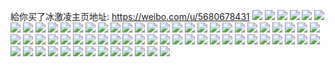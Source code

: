 給你买了冰激凌主页地址: https://weibo.com/u/5680678431 
![](https://wx4.sinaimg.cn/mw2000/006crxXFly1h8varpoby4j32b92b9qv5.jpg) 
![](https://wx4.sinaimg.cn/mw2000/006crxXFly1h8varqkfbkj32b92b9hdt.jpg) 
![](https://wx4.sinaimg.cn/mw2000/006crxXFly1h8varokcg6j32b92b9hdt.jpg) 
![](https://wx4.sinaimg.cn/mw2000/006crxXFly1h8varu5qvrj33402c0e81.jpg) 
![](https://wx4.sinaimg.cn/mw2000/006crxXFly1h8varv32slj32b92b9b29.jpg) 
![](https://wx4.sinaimg.cn/mw2000/006crxXFly1h8varwcjmgj32b92b97wi.jpg) 
![](https://wx4.sinaimg.cn/mw2000/006crxXFly1h8varx807bj31o01o0twy.jpg) 
![](https://wx4.sinaimg.cn/mw2000/006crxXFly1h8vart2pdoj33402c0qv8.jpg) 
![](https://wx4.sinaimg.cn/mw2000/006crxXFly1h8vary850xj31o01o01hj.jpg) 
![](https://wx4.sinaimg.cn/mw2000/006crxXFly1h4lkzaxbzhj33402c01ky.jpg) 
![](https://wx4.sinaimg.cn/mw2000/006crxXFly1h4ll04r8z7j313u0tuar9.jpg) 
![](https://wx4.sinaimg.cn/mw2000/006crxXFly1h4lkzir0t6j32c0340qv6.jpg) 
![](https://wx4.sinaimg.cn/mw2000/006crxXFly1h4lkzky33ij33402c0e83.jpg) 
![](https://wx4.sinaimg.cn/mw2000/006crxXFly1h4lkznfz5nj32c0340qv5.jpg) 
![](https://wx4.sinaimg.cn/mw2000/006crxXFly1h3q17at5bdj32c0340hdu.jpg) 
![](https://wx4.sinaimg.cn/mw2000/006crxXFly1h3no3t5y1ej32c03404qs.jpg) 
![](https://wx4.sinaimg.cn/mw2000/006crxXFly1h3no4pgeguj30mi0u0tjn.jpg) 
![](https://wx4.sinaimg.cn/mw2000/006crxXFly1h3no4om9sbj30mi0u0ago.jpg) 
![](https://wx4.sinaimg.cn/mw2000/006crxXFly1h3no3xcnvoj33402c0npf.jpg) 
![](https://wx4.sinaimg.cn/mw2000/006crxXFly1h3no40popij33402c0npf.jpg) 
![](https://wx4.sinaimg.cn/mw2000/006crxXFly1h3no3z0lkij33402c07wj.jpg) 
![](https://wx4.sinaimg.cn/mw2000/006crxXFly1h3no4erw11j31hc0ql1kx.jpg) 
![](https://wx4.sinaimg.cn/mw2000/006crxXFly1h3no45bhe4j33402c0x6q.jpg) 
![](https://wx4.sinaimg.cn/mw2000/006crxXFly1h3no17ofl8j30mi0u048c.jpg) 
![](https://wx4.sinaimg.cn/mw2000/006crxXFly1h3no1bm05yj33402c04qq.jpg) 
![](https://wx4.sinaimg.cn/mw2000/006crxXFly1h3no1d27ovj32c03404qr.jpg) 
![](https://wx4.sinaimg.cn/mw2000/006crxXFly1h3no1f49zhj32c0340x6r.jpg) 
![](https://wx4.sinaimg.cn/mw2000/006crxXFly1h3no1iosuij33402c01kz.jpg) 
![](https://wx4.sinaimg.cn/mw2000/006crxXFly1h3no1k95tsj33402c07wj.jpg) 
![](https://wx4.sinaimg.cn/mw2000/006crxXFly1h3no1m00faj32c0340e83.jpg) 
![](https://wx4.sinaimg.cn/mw2000/006crxXFly1h3hyzev766j31o01o0e81.jpg) 
![](https://wx4.sinaimg.cn/mw2000/006crxXFly1h3hyzfvw9nj32c0340hdt.jpg) 
![](https://wx4.sinaimg.cn/mw2000/006crxXFly1h3hyze1ii8j31o01o0e81.jpg) 
![](https://wx4.sinaimg.cn/mw2000/006crxXFly1h27x1wz0kfj31be0zk44u.jpg) 
![](https://wx4.sinaimg.cn/mw2000/006crxXFly1h25wc3cpaaj31o01o04qp.jpg) 
![](https://wx4.sinaimg.cn/mw2000/006crxXFly1h12gwnh61xj31o01o0qv5.jpg) 
![](https://wx4.sinaimg.cn/mw2000/006crxXFly1h0ug8ofr95j30u00d9jv0.jpg) 
![](https://wx4.sinaimg.cn/mw2000/006crxXFly1gz0b3zli9oj33402c0u10.jpg) 
![](https://wx4.sinaimg.cn/mw2000/006crxXFly1gyygoq1ml6j30mj0mjwj2.jpg) 
![](https://wx4.sinaimg.cn/mw2000/006crxXFly1gymstavfxqj33402c0b2a.jpg) 
![](https://wx4.sinaimg.cn/mw2000/006crxXFly1gymstqj12vj31hc0u0qis.jpg) 
![](https://wx4.sinaimg.cn/mw2000/006crxXFly1gxljoz2ag7j30np0n53zu.jpg) 
![](https://wx4.sinaimg.cn/mw2000/006crxXFly1gxev4026lgj32c03407wj.jpg) 
![](https://wx4.sinaimg.cn/mw2000/006crxXFly1gxev3x5gq5j33402c0qv6.jpg) 
![](https://wx4.sinaimg.cn/mw2000/006crxXFly1gxev42x8fdj32c03401ky.jpg) 
![](https://wx4.sinaimg.cn/mw2000/006crxXFly1gxev446dx7j32c02c0x6q.jpg) 
![](https://wx4.sinaimg.cn/mw2000/006crxXFly1gxev46l0h4j33402c04qq.jpg) 
![](https://wx4.sinaimg.cn/mw2000/006crxXFly1gxev4818erj32c0340e82.jpg) 
![](https://wx4.sinaimg.cn/mw2000/006crxXFly1gw5mdxlfbzj30u01hcguw.jpg) 
![](https://wx4.sinaimg.cn/mw2000/006crxXFly1gw3b5r59axj30u0140wpr.jpg) 
![](https://wx4.sinaimg.cn/mw2000/006crxXFly1gw3b5rl37rj30u00u0n35.jpg) 
![](https://wx4.sinaimg.cn/mw2000/006crxXFly1gw18a0l79kj32c02c01ky.jpg) 
![](https://wx4.sinaimg.cn/mw2000/006crxXFly1gvp2nlco53j63402c0kjm02.jpg) 
![](https://wx4.sinaimg.cn/mw2000/006crxXFly1gv86nc9urlj61o01o0gxs02.jpg) 
![](https://wx4.sinaimg.cn/mw2000/006crxXFly1gv744bi6n0j61o01o0h5u02.jpg) 
![](https://wx4.sinaimg.cn/mw2000/006crxXFly1gv71njan43j32c0340qv6.jpg) 
![](https://wx4.sinaimg.cn/mw2000/006crxXFly1guzzpzbccvj62c03401kz02.jpg) 
![](https://wx4.sinaimg.cn/mw2000/006crxXFly1guyjomccwhj60kt0cnmxp02.jpg) 
![](https://wx4.sinaimg.cn/mw2000/006crxXFly1gusu4fdol5j61o01o04qp02.jpg) 
![](https://wx4.sinaimg.cn/mw2000/006crxXFly1guoo45t7fzj61o01o01kx02.jpg) 
![](https://wx4.sinaimg.cn/mw2000/006crxXFly1gunkwv0l8uj30mi0u0gs3.jpg) 
![](https://wx4.sinaimg.cn/mw2000/006crxXFly1gunkwvr51kj30mi0u0n3o.jpg) 
![](https://wx4.sinaimg.cn/mw2000/006crxXFly1gujeq5qnayj62c0340hdw02.jpg) 
![](https://wx4.sinaimg.cn/mw2000/006crxXFly1gujeq6zs0yj62c03404qq02.jpg) 
![](https://wx4.sinaimg.cn/mw2000/006crxXFly1gujeqajr1mj61hc0u0toq02.jpg) 
![](https://wx4.sinaimg.cn/mw2000/006crxXFly1gujeqc5yljj63402c07wj02.jpg) 
![](https://wx4.sinaimg.cn/mw2000/006crxXFly1gujeqfqffdj62c0340npd02.jpg) 
![](https://wx4.sinaimg.cn/mw2000/006crxXFly1gujeq90jp0j63402c0kjn02.jpg) 
![](https://wx4.sinaimg.cn/mw2000/006crxXFly1gujeq49kqmj62c0340b2c02.jpg) 
